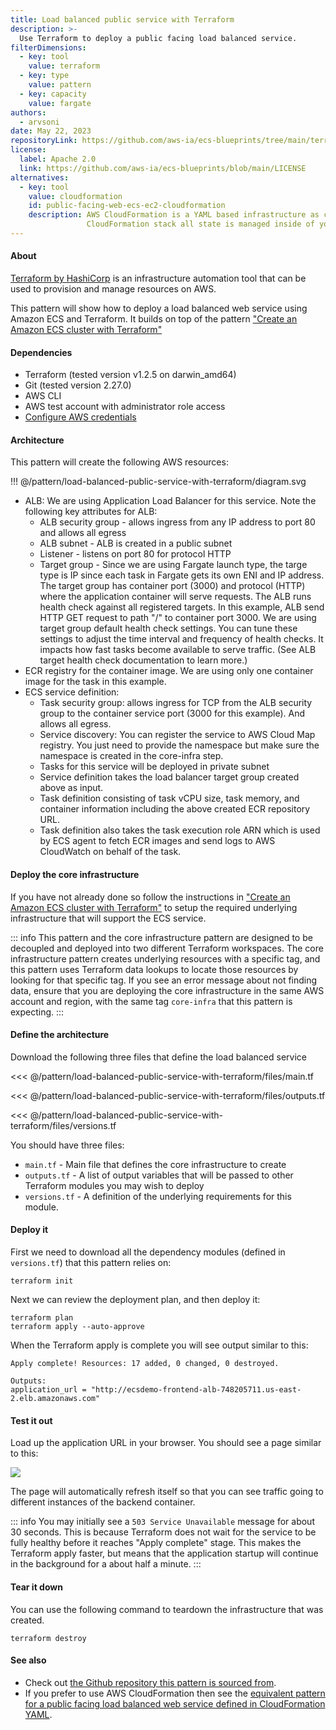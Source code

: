 ```yaml
---
title: Load balanced public service with Terraform
description: >-
  Use Terraform to deploy a public facing load balanced service.
filterDimensions:
  - key: tool
    value: terraform
  - key: type
    value: pattern
  - key: capacity
    value: fargate
authors:
  - arvsoni
date: May 22, 2023
repositoryLink: https://github.com/aws-ia/ecs-blueprints/tree/main/terraform/fargate-examples/lb-service
license:
  label: Apache 2.0
  link: https://github.com/aws-ia/ecs-blueprints/blob/main/LICENSE
alternatives:
  - key: tool
    value: cloudformation
    id: public-facing-web-ecs-ec2-cloudformation
    description: AWS CloudFormation is a YAML based infrastructure as code description. When you deploy a
                 CloudFormation stack all state is managed inside of your AWS account automatically.
---
```


#### About

[Terraform by HashiCorp](https://www.terraform.io/) is an infrastructure automation tool that can be used to provision and manage resources on AWS.

This pattern will show how to deploy a load balanced web service using Amazon ECS and Terraform. It builds on top of the pattern ["Create an Amazon ECS cluster with Terraform"](/amazon-ecs-cluster-with-terraform)

#### Dependencies

- Terraform (tested version v1.2.5 on darwin_amd64)
- Git (tested version 2.27.0)
- AWS CLI
- AWS test account with administrator role access
- [Configure AWS credentials](https://docs.aws.amazon.com/cli/latest/userguide/cli-chap-configure.html)

#### Architecture

This pattern will create the following AWS resources:

!!! @/pattern/load-balanced-public-service-with-terraform/diagram.svg

* ALB: We are using Application Load Balancer for this service. Note the following key attributes for ALB:
  - ALB security group - allows ingress from any IP address to port 80 and allows all egress
  - ALB subnet - ALB is created in a public subnet
  - Listener - listens on port 80 for protocol HTTP
  - Target group - Since we are using Fargate launch type, the targe type is IP since each task in Fargate gets its own ENI and IP address. The target group has container port (3000) and protocol (HTTP) where the application container will serve requests. The ALB runs health check against all registered targets. In this example, ALB send HTTP GET request to path "/" to container port 3000. We are using target group default health check settings. You can tune these settings to adjust the time interval and frequency of health checks. It impacts how fast tasks become available to serve traffic. (See ALB target health check documentation to learn more.)
* ECR registry for the container image. We are using only one container image for the task in this example.
* ECS service definition:
  - Task security group: allows ingress for TCP from the ALB security group to the container service port (3000 for this example). And allows all egress.
  - Service discovery: You can register the service to AWS Cloud Map registry. You just need to provide the namespace but make sure the namespace is created in the core-infra step.
  - Tasks for this service will be deployed in private subnet
  - Service definition takes the load balancer target group created above as input.
  - Task definition consisting of task vCPU size, task memory, and container information including the above created ECR repository URL.
  - Task definition also takes the task execution role ARN which is used by ECS agent to fetch ECR images and send logs to AWS CloudWatch on behalf of the task.

#### Deploy the core infrastructure

If you have not already done so follow the instructions in ["Create an Amazon ECS cluster with Terraform"](/amazon-ecs-cluster-with-terraform) to setup the required underlying infrastructure that will support the ECS service.

::: info
This pattern and the core infrastructure pattern are designed to be decoupled and deployed into two different Terraform workspaces. The core infrastructure pattern creates underlying resources with a specific tag, and this pattern uses Terraform data lookups to locate those resources by looking for that specific tag. If you see an error message about not finding data, ensure that you are deploying the core infrastructure in the same AWS account and region, with the same tag `core-infra` that this pattern is expecting.
:::

#### Define the architecture

Download the following three files that define the load balanced service

<tabs>
<tab label="main.tf">

<!-- https://github.com/aws-ia/ecs-blueprints/blob/main/terraform/fargate-examples/lb-service/main.tf -->
<<< @/pattern/load-balanced-public-service-with-terraform/files/main.tf

</tab>
<tab label="outputs.tf">

<<< @/pattern/load-balanced-public-service-with-terraform/files/outputs.tf

</tab>
<tab label="versions.tf">

<<< @/pattern/load-balanced-public-service-with-terraform/files/versions.tf

</tab>
</tabs>

You should have three files:

- `main.tf` - Main file that defines the core infrastructure to create
- `outputs.tf` - A list of output variables that will be passed to other Terraform modules you may wish to deploy
- `versions.tf` - A definition of the underlying requirements for this module.

#### Deploy it

First we need to download all the dependency modules (defined in `versions.tf`) that this pattern relies on:

```shell
terraform init
```

Next we can review the deployment plan, and then deploy it:

```shell
terraform plan
terraform apply --auto-approve
```

When the Terraform apply is complete you will see output similar to this:

```
Apply complete! Resources: 17 added, 0 changed, 0 destroyed.

Outputs:
application_url = "http://ecsdemo-frontend-alb-748205711.us-east-2.elb.amazonaws.com"
```

#### Test it out

Load up the application URL in your browser. You should see a page similar to this:

![](files/screenshot.png)

The page will automatically refresh itself so that you can see traffic going to different instances of the backend container.

::: info
You may initially see a `503 Service Unavailable` message for about 30 seconds. This is because Terraform does not wait for the service to be fully healthy before it reaches "Apply complete" stage. This makes the Terraform apply faster, but means that the application startup will continue in the background for a about half a minute.
:::

#### Tear it down

You can use the following command to teardown the infrastructure that was created.

```shell
terraform destroy
```

#### See also

* Check out [the Github repository this pattern is sourced from](https://github.com/aws-ia/ecs-blueprints/tree/main/terraform/fargate-examples/lb-service).
* If you prefer to use AWS CloudFormation then see the [equivalent pattern for a public facing load balanced web service defined in CloudFormation YAML](/public-facing-web-ecs-fargate-cloudformation).